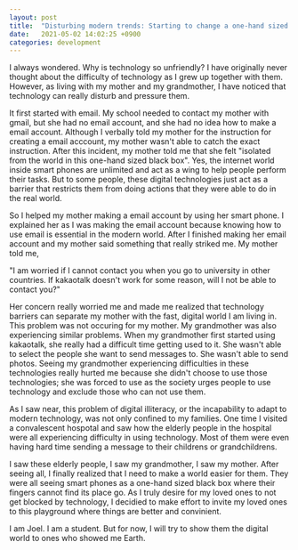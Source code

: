 ```yaml
---
layout: post
title:  "Disturbing modern trends: Starting to change a one-hand sized black box into a playground where my loved ones are invited"
date:   2021-05-02 14:02:25 +0900
categories: development 
---
```


I always wondered. Why is technology so unfriendly? I have originally never thought about the difficulty of technology as I grew up together with them. However, as living with my mother and my grandmother, I have noticed that technology can really disturb and pressure them.

It first started with email. My school needed to contact my mother with gmail, but she had no email account, and she had no idea how to make a email account. Although I verbally told my mother for the instruction for creating a email acccount, my mother wasn't able to catch the exact instruction. After this incident, my mother told me that she felt "isolated from the world in this one-hand sized black box". Yes, the internet world inside smart phones are unlimited and act as a wing to help people perform their tasks. But to some people, these digital technologies just act as a barrier that restricts them from doing actions that they were able to do in the real world.

So I helped my mother making a email account by using her smart phone. I explained her as I was making the email account because knowing how to use email is essential in the modern world. After I finished making her email account and my mother said something that really striked me. My mother told me,

"I am worried if I cannot contact you when you go to university in other countries. If kakaotalk doesn't work for some reason, will I not be able to contact you?"

Her concern really worried me and made me realized that technology barriers can separate my mother with the fast, digital world I am living in. This problem was not occuring for my mother. My grandmother was also experiencing similar problems. When my grandmother first started using kakaotalk, she really had a difficult time getting used to it. She wasn't able to select the people she want to send messages to. She wasn't able to send photos. Seeing my grandmother experiencing difficulties in these technologies really hurted me because she didn't choose to use those technologies; she was forced to use as the society urges people to use technology and exclude those who can not use them.

As I saw near, this problem of digital illiteracy, or the incapability to adapt to modern technology, was not only confined to my families. One time I visited a convalescent hospotal and saw how the elderly people in the hospital were all experiencing difficulty in using technology. Most of them were even having hard time sending a message to their childrens or grandchildrens.

I saw these elderly people, I saw my grandmother, I saw my mother. After seeing all, I finally realized that I need to make a world easier for them. They were all seeing smart phones as a one-hand sized black box where their fingers cannot find its place go. As I truly desire for my loved ones to not get blocked by technology, I decidied to make effort to invite my loved ones to this playground where things are better and convinient.

I am Joel. I am a student. But for now, I will try to show them the digital world to ones who showed me Earth.
